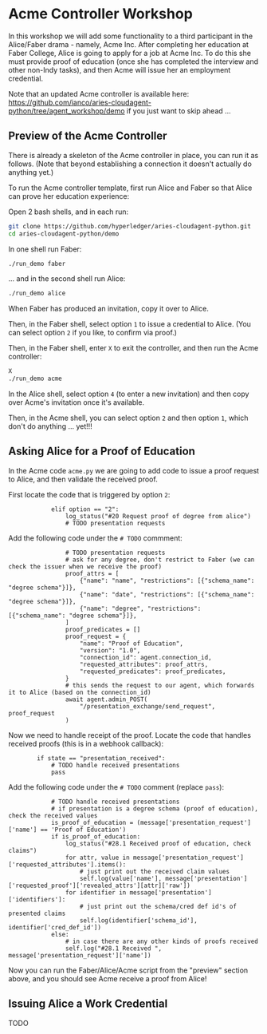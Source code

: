 
# Acme Controller Workshop

In this workshop we will add some functionality to a third participant in the Alice/Faber drama - namely, Acme Inc.  After completing her education at Faber College, Alice is going to apply for a job at Acme Inc.  To do this she must provide proof of education (once she has completed the interview and other non-Indy tasks), and then Acme will issue her an employment credential.

Note that an updated Acme controller is available here: https://github.com/ianco/aries-cloudagent-python/tree/agent_workshop/demo if you just want to skip ahead ...


## Preview of the Acme Controller

There is already a skeleton of the Acme controller in place, you can run it as follows.  (Note that beyond establishing a connection it doesn't actually do anything yet.)

To run the Acme controller template, first run Alice and Faber so that Alice can prove her education experience:

Open 2 bash shells, and in each run:

```bash
git clone https://github.com/hyperledger/aries-cloudagent-python.git
cd aries-cloudagent-python/demo
```

In one shell run Faber:

```bash
./run_demo faber
```

... and in the second shell run Alice:

```bash
./run_demo alice
```

When Faber has produced an invitation, copy it over to Alice.

Then, in the Faber shell, select option ```1``` to issue a credential to Alice.  (You can select option ```2``` if you like, to confirm via proof.)

Then, in the Faber shell, enter ```X``` to exit the controller, and then run the Acme controller:

```bash
X
./run_demo acme
```

In the Alice shell, select option ```4``` (to enter a new invitation) and then copy over Acme's invitation once it's available.

Then, in the Acme shell, you can select option ```2``` and then option ```1```, which don't do anything ... yet!!!


## Asking Alice for a Proof of Education

In the Acme code ```acme.py``` we are going to add code to issue a proof request to Alice, and then validate the received proof.

First locate the code that is triggered by option ```2```:

```
            elif option == "2":
                log_status("#20 Request proof of degree from alice")
                # TODO presentation requests
```

Add the following code under the ```# TODO``` commment:

```
                # TODO presentation requests
                # ask for any degree, don't restrict to Faber (we can check the issuer when we receive the proof)
                proof_attrs = [
                    {"name": "name", "restrictions": [{"schema_name": "degree schema"}]},
                    {"name": "date", "restrictions": [{"schema_name": "degree schema"}]}, 
                    {"name": "degree", "restrictions": [{"schema_name": "degree schema"}]}, 
                ]
                proof_predicates = []
                proof_request = {
                    "name": "Proof of Education",
                    "version": "1.0",
                    "connection_id": agent.connection_id,
                    "requested_attributes": proof_attrs,
                    "requested_predicates": proof_predicates,
                }
                # this sends the request to our agent, which forwards it to Alice (based on the connection_id)
                await agent.admin_POST(
                    "/presentation_exchange/send_request", proof_request
                )
```

Now we need to handle receipt of the proof.  Locate the code that handles received proofs (this is in a webhook callback):

```
        if state == "presentation_received":
            # TODO handle received presentations
            pass
```

Add the following code under the ```# TODO``` comment (replace ```pass```):

```
            # TODO handle received presentations
            # if presentation is a degree schema (proof of education), check the received values
            is_proof_of_education = (message['presentation_request']['name'] == 'Proof of Education')
            if is_proof_of_education:
                log_status("#28.1 Received proof of education, check claims")
                for attr, value in message['presentation_request']['requested_attributes'].items():
                    # just print out the received claim values
                    self.log(value['name'], message['presentation']['requested_proof']['revealed_attrs'][attr]['raw'])
                for identifier in message['presentation']['identifiers']:
                    # just print out the schema/cred def id's of presented claims
                    self.log(identifier['schema_id'], identifier['cred_def_id'])
            else:
                # in case there are any other kinds of proofs received
                self.log("#28.1 Received ", message['presentation_request']['name'])
```

Now you can run the Faber/Alice/Acme script from the "preview" section above, and you should see Acme receive a proof from Alice!


## Issuing Alice a Work Credential

TODO


